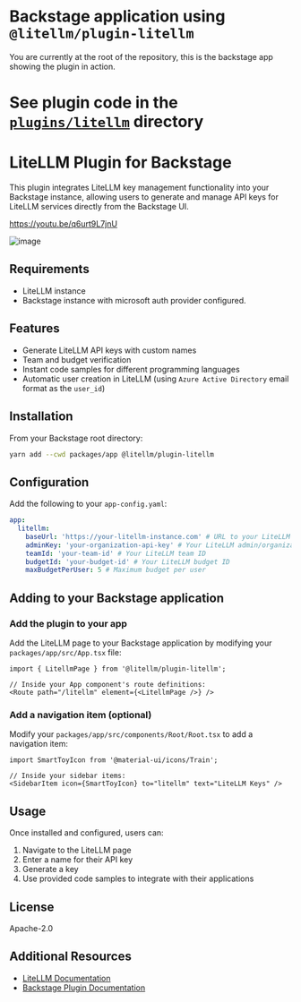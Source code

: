 # Backstage application using `@litellm/plugin-litellm`

You are currently at the root of the repository, this is the backstage app showing the plugin in action. 

# See plugin code in the [`plugins/litellm`](plugins/litellm) directory

# LiteLLM Plugin for Backstage

This plugin integrates LiteLLM key management functionality into your Backstage instance, allowing users to generate and manage API keys for LiteLLM services directly from the Backstage UI.

https://youtu.be/q6urt9L7jnU

![image](https://github.com/user-attachments/assets/c200d1d9-b706-432d-9a6c-612312df91b0)


## Requirements

- LiteLLM instance
- Backstage instance with microsoft auth provider configured.

## Features

- Generate LiteLLM API keys with custom names
- Team and budget verification
- Instant code samples for different programming languages
- Automatic user creation in LiteLLM (using `Azure Active Directory` email format as the `user_id`)

## Installation

From your Backstage root directory:
```bash
yarn add --cwd packages/app @litellm/plugin-litellm
```

## Configuration

Add the following to your `app-config.yaml`:
```yaml
app:
  litellm:
    baseUrl: 'https://your-litellm-instance.com' # URL to your LiteLLM instance
    adminKey: 'your-organization-api-key' # Your LiteLLM admin/organization API key
    teamId: 'your-team-id' # Your LiteLLM team ID
    budgetId: 'your-budget-id' # Your LiteLLM budget ID
    maxBudgetPerUser: 5 # Maximum budget per user
```

## Adding to your Backstage application

### Add the plugin to your app

Add the LiteLLM page to your Backstage application by modifying your `packages/app/src/App.tsx` file:

```tsx
import { LitellmPage } from '@litellm/plugin-litellm';

// Inside your App component's route definitions:
<Route path="/litellm" element={<LitellmPage />} />
```

### Add a navigation item (optional)

Modify your `packages/app/src/components/Root/Root.tsx` to add a navigation item:

```tsx
import SmartToyIcon from '@material-ui/icons/Train';

// Inside your sidebar items:
<SidebarItem icon={SmartToyIcon} to="litellm" text="LiteLLM Keys" />
```

## Usage

Once installed and configured, users can:

1. Navigate to the LiteLLM page
2. Enter a name for their API key
3. Generate a key
4. Use provided code samples to integrate with their applications

## License

Apache-2.0

## Additional Resources

- [LiteLLM Documentation](https://docs.litellm.ai/)
- [Backstage Plugin Documentation](https://backstage.io/docs/plugins/)

